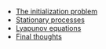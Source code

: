 -   [The initialization problem](#the-initialization-problem)
-   [Stationary processes](#stationary-processes)
-   [Lyapunov equations](#lyapunov-equations)
-   [Final thoughts](#final-thoughts)

